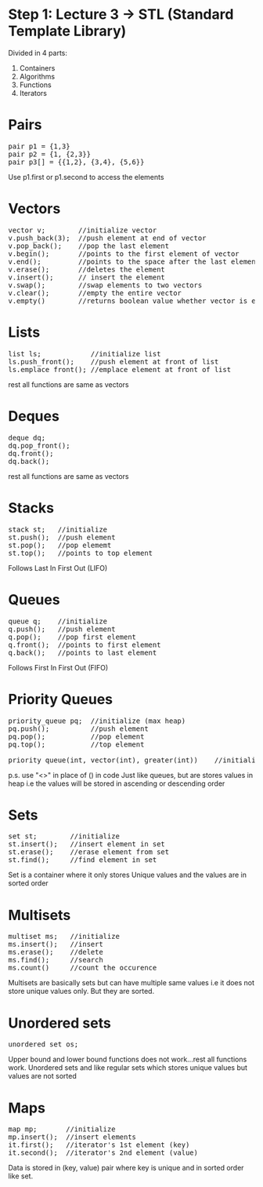 # Step 1: Lecture 3 -> STL (Standard Template Library)

Divided in 4 parts:
1. Containers
2. Algorithms
3. Functions
4. Iterators

# Pairs
<pre>
pair p1 = {1,3}
pair p2 = {1, {2,3}}
pair p3[] = {{1,2}, {3,4}, {5,6}}
</pre>

Use p1.first or p1.second to access the elements


# Vectors
<pre>
vector v;        //initialize vector
v.push_back(3);  //push element at end of vector
v.pop_back();    //pop the last element
v.begin();       //points to the first element of vector
v.end();         //points to the space after the last element of vector
v.erase();       //deletes the element
v.insert();      // insert the element
v.swap();        //swap elements to two vectors
v.clear();       //empty the entire vector
v.empty()        //returns boolean value whether vector is empty of or not
</pre>

# Lists
<pre>
list ls;            //initialize list
ls.push_front();    //push element at front of list
ls.emplace_front(); //emplace element at front of list
</pre>
rest all functions are same as vectors

# Deques
<pre>
deque dq;
dq.pop_front();
dq.front();
dq.back();
</pre>
rest all functions are same as vectors

# Stacks
<pre>
stack st;   //initialize
st.push();  //push element
st.pop();   //pop elememt
st.top();   //points to top element
</pre>
Follows Last In First Out (LIFO)

# Queues
<pre>
queue q;    //initialize
q.push();   //push element
q.pop();    //pop first element
q.front();  //points to first element
q.back();   //points to last element
</pre>
Follows First In First Out (FIFO)

# Priority Queues
<pre>
priority_queue pq;  //initialize (max heap)
pq.push();          //push element
pq.pop();           //pop element
pq.top();           //top element

priority_queue(int, vector(int), greater(int))    //initialize (min heap)
</pre>
p.s. use "<>" in place of () in code
Just like queues, but are stores values in heap i.e the values will be stored in ascending or descending order

# Sets
<pre>
set st;        //initialize
st.insert();   //insert element in set
st.erase();    //erase element from set
st.find();     //find element in set
</pre>
Set is a container where it only stores Unique values and the values are in sorted order

# Multisets
<pre>
multiset ms;   //initialize
ms.insert();   //insert
ms.erase();    //delete
ms.find();     //search
ms.count()     //count the occurence
</pre>
Multisets are basically sets but can have multiple same values i.e it does not store unique values only. But they are sorted.

# Unordered sets
<pre>
unordered_set os;
</pre>
Upper bound and lower bound functions does not work...rest all functions work. Unordered sets and like regular sets which stores unique values but values are not sorted

# Maps
<pre>
map mp;       //initialize
mp.insert();  //insert elements
it.first();   //iterator's 1st element (key)
it.second();  //iterator's 2nd element (value)
</pre>
Data is stored in (key, value) pair where key is unique and in sorted order like set.